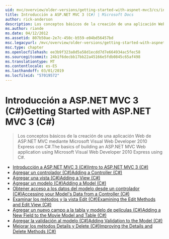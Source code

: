 ```yaml
---
uid: mvc/overview/older-versions/getting-started-with-aspnet-mvc3/cs/index
title: Introducción a ASP.NET MVC 3 (C#) | Microsoft Docs
author: rick-anderson
description: Los conceptos básicos de la creación de una aplicación Web de ASP.NET MVC mediante Microsoft Visual Web Developer 2010 Express con C#.
ms.author: riande
ms.date: 04/12/2012
ms.assetid: 807b50ae-2e7c-450c-b559-e04bd56457bd
msc.legacyurl: /mvc/overview/older-versions/getting-started-with-aspnet-mvc3/cs
msc.type: chapter
ms.openlocfilehash: ee3b9f323a8d5a58d1ecdd7d7e664934ac5fec58
ms.sourcegitcommit: 24b1f6decbb17bb22a45166e5fdb0845c65af498
ms.translationtype: MT
ms.contentlocale: es-ES
ms.lasthandoff: 03/01/2019
ms.locfileid: "57019572"
---
```

<a name="getting-started-with-aspnet-mvc-3-c"></a><span data-ttu-id="31d6a-103">Introducción a ASP.NET MVC 3 (C#)</span><span class="sxs-lookup"><span data-stu-id="31d6a-103">Getting Started with ASP.NET MVC 3 (C#)</span></span>
====================
> <span data-ttu-id="31d6a-104">Los conceptos básicos de la creación de una aplicación Web de ASP.NET MVC mediante Microsoft Visual Web Developer 2010 Express con C#.</span><span class="sxs-lookup"><span data-stu-id="31d6a-104">The basics of building an ASP.NET MVC Web application using Microsoft Visual Web Developer 2010 Express using C#.</span></span>


- [<span data-ttu-id="31d6a-105">Introducción a ASP.NET MVC 3 (C#)</span><span class="sxs-lookup"><span data-stu-id="31d6a-105">Intro to ASP.NET MVC 3 (C#)</span></span>](intro-to-aspnet-mvc-3.md)
- [<span data-ttu-id="31d6a-106">Agregar un controlador (C#)</span><span class="sxs-lookup"><span data-stu-id="31d6a-106">Adding a Controller (C#)</span></span>](adding-a-controller.md)
- [<span data-ttu-id="31d6a-107">Agregar una vista (C#)</span><span class="sxs-lookup"><span data-stu-id="31d6a-107">Adding a View (C#)</span></span>](adding-a-view.md)
- [<span data-ttu-id="31d6a-108">Agregar un modelo (C#)</span><span class="sxs-lookup"><span data-stu-id="31d6a-108">Adding a Model (C#)</span></span>](adding-a-model.md)
- [<span data-ttu-id="31d6a-109">Obtener acceso a los datos del modelo desde un controlador (C#)</span><span class="sxs-lookup"><span data-stu-id="31d6a-109">Accessing your Model's Data from a Controller (C#)</span></span>](accessing-your-models-data-from-a-controller.md)
- [<span data-ttu-id="31d6a-110">Examinar los métodos y la vista Edit (C#)</span><span class="sxs-lookup"><span data-stu-id="31d6a-110">Examining the Edit Methods and Edit View (C#)</span></span>](examining-the-edit-methods-and-edit-view.md)
- [<span data-ttu-id="31d6a-111">Agregar un nuevo campo a la tabla y modelo de películas (C#)</span><span class="sxs-lookup"><span data-stu-id="31d6a-111">Adding a New Field to the Movie Model and Table (C#)</span></span>](adding-a-new-field.md)
- [<span data-ttu-id="31d6a-112">Agregar la validación al modelo (C#)</span><span class="sxs-lookup"><span data-stu-id="31d6a-112">Adding Validation to the Model (C#)</span></span>](adding-validation-to-the-model.md)
- [<span data-ttu-id="31d6a-113">Mejorar los métodos Details y Delete (C#)</span><span class="sxs-lookup"><span data-stu-id="31d6a-113">Improving the Details and Delete Methods (C#)</span></span>](improving-the-details-and-delete-methods.md)
